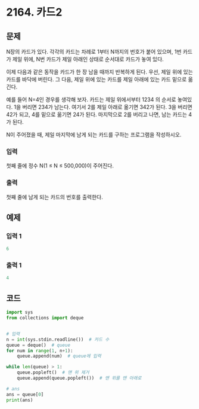 #  2164. 카드2

## 문제

N장의 카드가 있다. 각각의 카드는 차례로 1부터 N까지의 번호가 붙어 있으며, 1번 카드가 제일 위에, N번 카드가 제일 아래인 상태로 순서대로 카드가 놓여 있다.

이제 다음과 같은 동작을 카드가 한 장 남을 때까지 반복하게 된다. 우선, 제일 위에 있는 카드를 바닥에 버린다. 그 다음, 제일 위에 있는 카드를 제일 아래에 있는 카드 밑으로 옮긴다.

예를 들어 N=4인 경우를 생각해 보자. 카드는 제일 위에서부터 1234 의 순서로 놓여있다. 1을 버리면 234가 남는다. 여기서 2를 제일 아래로 옮기면 342가 된다. 3을 버리면 42가 되고, 4를 밑으로 옮기면 24가 된다. 마지막으로 2를 버리고 나면, 남는 카드는 4가 된다.

N이 주어졌을 때, 제일 마지막에 남게 되는 카드를 구하는 프로그램을 작성하시오.



### 입력

첫째 줄에 정수 N(1 ≤ N ≤ 500,000)이 주어진다.

### 출력

첫째 줄에 남게 되는 카드의 번호를 출력한다.



## 예제

### 입력 1

```python
6
```

### 출력 1

```python
4
```





## 코드

```python
import sys
from collections import deque


# 입력
n = int(sys.stdin.readline())  # 카드 수
queue = deque()  # queue
for num in range(1, n+1):
    queue.append(num)  # queue에 입력

while len(queue) > 1:
    queue.popleft()  # 맨 위 제거
    queue.append(queue.popleft())  # 맨 위를 맨 아래로

# ans
ans = queue[0]
print(ans)
```
